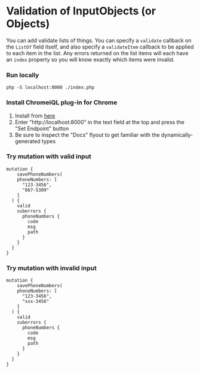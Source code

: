 # Validation of InputObjects (or Objects) 

You can add validate lists of things. You can specify a `validate` callback on the `ListOf` field itself, and also specify a `validateItem` callback to be applied to each item in the list. Any errors returned on the list items will each have an `index` property so you will know exactly which items were invalid.


### Run locally
```
php -S localhost:8000 ./index.php
```

### Install ChromeiQL plug-in for Chrome
1. Install from [here](https://chrome.google.com/webstore/detail/chromeiql/fkkiamalmpiidkljmicmjfbieiclmeij?hl=en)
2. Enter "http://localhost:8000" in the text field at the top and press the "Set Endpoint" button
3. Be sure to inspect the "Docs" flyout to get familiar with the dynamically-generated types


### Try mutation with valid input
```
mutation {
	savePhoneNumbers(
    phoneNumbers: [
      "123-3456",
      "867-5309"
  	]
  ) {
    valid
    suberrors {
      phoneNumbers {
        code
        msg
        path
      }
    }
  }
}
```

### Try mutation with invalid input
```
mutation {
	savePhoneNumbers(
    phoneNumbers: [
      "123-3456",
      "xxx-3456"
  	]
  ) {
    valid
    suberrors {
      phoneNumbers {
        code
        msg
        path
      }
    }
  }
}
```